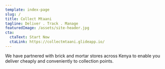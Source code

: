 ```yaml
---
template: index-page
slug: /
title: Collect Mtaani
tagline: Deliver . Track . Manage
featuredImage: /assets/site-header.jpg
cta:
  ctaText: Start Now
  ctaLink: https://collectmtaani.glideapp.io/
---
```

We have partnered with brick and mortar stores across Kenya to enable you deliver cheaply and conveniently to collection points.